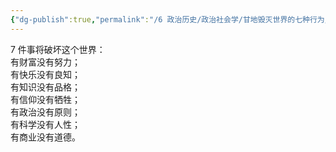 ```yaml
---
{"dg-publish":true,"permalink":"/6 政治历史/政治社会学/甘地毁灭世界的七种行为/","title":"甘地毁灭世界的七种行为"}
---
```



7 件事将破坏这个世界：  
有财富没有努力；  
有快乐没有良知；  
有知识没有品格；  
有信仰没有牺牲；  
有政治没有原则；  
有科学没有人性；  
有商业没有道德。

